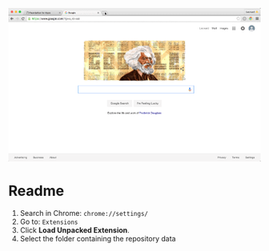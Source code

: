 ![](https://github.com/rememberlenny/connected-particles-extension/blob/master/connected.gif?raw=true)

# Readme

1. Search in Chrome: ```chrome://settings/```
2. Go to: ```Extensions```
3. Click **Load Unpacked Extension**.
4. Select the folder containing the repository data
